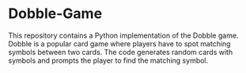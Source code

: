 # Dobble-Game
This repository contains a Python implementation of the Dobble game. Dobble is a popular card game where players have to spot matching symbols between two cards. The code generates random cards with symbols and prompts the player to find the matching symbol. 
